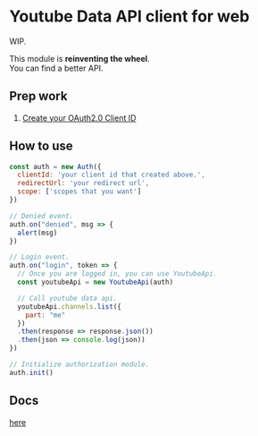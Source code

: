 # Youtube Data API client for web
WIP.

This module is **reinventing the wheel**.  
You can find a better API.

## Prep work
1. [Create your OAuth2.0 Client ID](https://console.cloud.google.com/apis/credentials)

## How to use
```js
const auth = new Auth({
  clientId: 'your client id that created above.',
  redirectUrl: 'your redirect url',
  scope: ['scopes that you want']
})

// Denied event.
auth.on("denied", msg => {
  alert(msg)
})

// Login event.
auth.on("login", token => {
  // Once you are logged in, you can use YoutubeApi.
  const youtubeApi = new YoutubeApi(auth)

  // Call youtube data api.
  youtubeApi.channels.list({
    part: "me"
  })
  .then(response => response.json())
  .then(json => console.log(json))
})

// Initialize authorization module.
auth.init()
```

## Docs
[here](https://yututi.github.io/youtube-data-api-web-client/)
